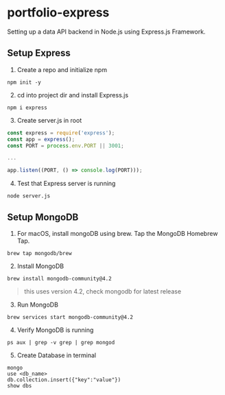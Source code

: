 # portfolio-express

Setting up a data API backend in Node.js using Express.js Framework.

## Setup Express
1. Create a repo and initialize npm
```
npm init -y
```
2. cd into project dir and install Express.js
```
npm i express
```
3. Create server.js in root
```javascript
const express = require('express');
const app = express();
const PORT = process.env.PORT || 3001;

...

app.listen((PORT, () => console.log(PORT)));
```
4. Test that Express server is running
```
node server.js
```

## Setup MongoDB
1. For macOS, install mongoDB using brew. Tap the MongoDB Homebrew Tap.
```
brew tap mongodb/brew
```
2. Install MongoDB
```
brew install mongodb-community@4.2
```
> this uses version 4.2, check mongodb for latest release
3. Run MongoDB
```
brew services start mongodb-community@4.2
```

4. Verify MongoDB is running
```
ps aux | grep -v grep | grep mongod
```

5. Create Database in terminal
```
mongo
use <db_name>
db.collection.insert({"key":"value"})
show dbs
```